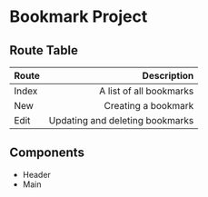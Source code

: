 # Bookmark Project
## Route Table

| Route         | Description   | 
| ------------- | -------------:| 
| Index      | A list of all bookmarks |
| New | Creating a bookmark |
| Edit      | Updating and deleting bookmarks |

## Components 

- Header
- Main